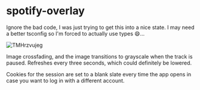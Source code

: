 # spotify-overlay

Ignore the bad code, I was just trying to get this into a nice state. I may need a better tsconfig so I'm forced to actually use types 😄...

![TMHrzvujeg](https://user-images.githubusercontent.com/19378617/110171809-e4758800-7dc1-11eb-826c-bffbee64fb49.gif)

Image crossfading, and the image transitions to grayscale when the track is paused.
Refreshes every three seconds, which could definitely be lowered.

Cookies for the session are set to a blank slate every time the app opens in case you want to log in with a different account.
